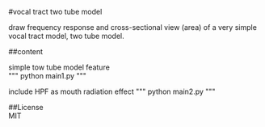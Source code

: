 #vocal tract two tube model  

draw frequency response and cross-sectional view (area) of a very simple vocal tract model, two tube model.  

##content  

simple tow tube model feature  
"""
python main1.py
"""
  
include HPF as mouth radiation effect 
"""
python main2.py
"""

##License  
MIT  
